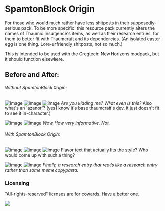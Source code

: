 # SpamtonBlock Origin

For those who would much rather have less shitposts in their supposedly-serious pack.
To be more specific: this resource pack currently alters the names of Thaumic Insurgence's items, as well as their research entries, for them to better fit with Thaumcraft and its dependencies. (An isolated easter egg is one thing. Lore-unfriendly shitposts, not so much.)

This is intended to be used with the Gregtech: New Horizons modpack, but it should function elsewhere.

## Before and After:

###### Without SpamtonBlock Origin:

![image](https://user-images.githubusercontent.com/125097220/224911192-b6f31995-4d1c-4ae0-88e8-cf28ff2ce553.png)
![image](https://user-images.githubusercontent.com/125097220/224911221-d0e714ab-e32a-4109-9b73-8e809343321d.png)
![image](https://user-images.githubusercontent.com/125097220/224911255-1187a3a3-4f5c-4d9f-8b81-4b4749d26605.png)
_Are you kidding me? What even is this?_ Also what's an 'azanor'? (yes I know it's base thaumcraft's dev, it just doesn't fit to see it in-character.)

![image](https://user-images.githubusercontent.com/125097220/224912831-44c13b8d-c4ab-4c9b-9f67-cbd6ca1f7a1f.png)
![image](https://user-images.githubusercontent.com/125097220/224912925-e066a4db-983b-4b6b-8063-0363e7b08d77.png)
_Wow. How very informative. Not._


###### With SpamtonBlock Origin:

![image](https://user-images.githubusercontent.com/125097220/224913685-e1118c06-7938-4c63-8ed9-853a570c990d.png)
![image](https://user-images.githubusercontent.com/125097220/224913801-7d937fda-b799-48e4-9a1b-6e916233d185.png)
![image](https://user-images.githubusercontent.com/125097220/224913856-afd2c76a-b224-441a-a660-508c0f06ece9.png)
Flavor text that actually fits the style? Who would come up with such a thing?

![image](https://user-images.githubusercontent.com/125097220/224910856-f523595c-55ae-4c58-9152-7248756dfdfb.png)
![image](https://user-images.githubusercontent.com/125097220/224910920-e279ac40-57c8-41ab-bd81-3416489aa3bf.png)
_Finally, a research entry that reads like a research entry rather than some meme copypasta._



### Licensing

"All-rights-reserved" licenses are for cowards. Have a better one.

 [![](https://img.shields.io/badge/License-CC%20BY--NC--SA%203.0-yellow.svg?style=flat-square)](https://creativecommons.org/licenses/by-nc-sa/3.0/)

  



  
 


